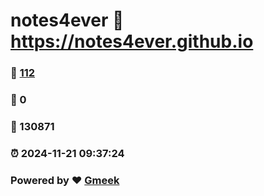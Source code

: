 # notes4ever :link: https://notes4ever.github.io 
### :page_facing_up: [112](https://notes4ever.github.io/tag.html) 
### :speech_balloon: 0 
### :hibiscus: 130871 
### :alarm_clock: 2024-11-21 09:37:24 
### Powered by :heart: [Gmeek](https://github.com/Meekdai/Gmeek)
